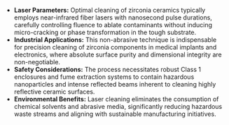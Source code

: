*   **Laser Parameters:** Optimal cleaning of zirconia ceramics typically employs near-infrared fiber lasers with nanosecond pulse durations, carefully controlling fluence to ablate contaminants without inducing micro-cracking or phase transformation in the tough substrate.
*   **Industrial Applications:** This non-abrasive technique is indispensable for precision cleaning of zirconia components in medical implants and electronics, where absolute surface purity and dimensional integrity are non-negotiable.
*   **Safety Considerations:** The process necessitates robust Class 1 enclosures and fume extraction systems to contain hazardous nanoparticles and intense reflected beams inherent to cleaning highly reflective ceramic surfaces.
*   **Environmental Benefits:** Laser cleaning eliminates the consumption of chemical solvents and abrasive media, significantly reducing hazardous waste streams and aligning with sustainable manufacturing initiatives.